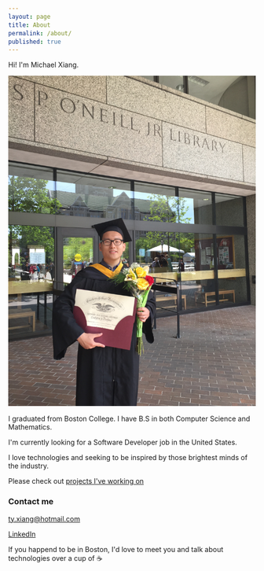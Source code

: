 ```yaml
---
layout: page
title: About
permalink: /about/
published: true
---
```



Hi! I'm Michael Xiang.

![About me](/images/me.jpg)

I graduated from Boston College. I have B.S in both Computer Science and Mathematics. 

I'm currently looking for a Software Developer job in the United States.

I love technologies and seeking to be inspired by those brightest minds of the industry. 

Please check out [projects I've working on](http://xtymichael.github.io)

### Contact me

[ty.xiang@hotmail.com](mailto:ty.xiang@hotmail.com)

[LinkedIn](https://www.linkedin.com/in/xiangmichael)

If you happend to be in Boston, I'd love to meet you and talk about technologies over a cup of :coffee:
